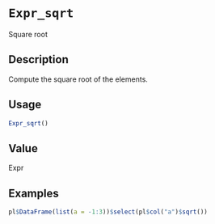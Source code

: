 # `Expr_sqrt`

Square root


## Description

Compute the square root of the elements.


## Usage

```r
Expr_sqrt()
```


## Value

Expr


## Examples

```r
pl$DataFrame(list(a = -1:3))$select(pl$col("a")$sqrt())
```


